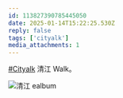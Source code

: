 ```yaml
---
id: 113827390785445050
date: 2025-01-14T15:22:25.530Z
reply: false
tags: ['cityalk']
media_attachments: 1
---
```


[#Cityalk](https://e5n.cc/tags/Cityalk) 清江 Walk。

![清江
ealbum](https://files.e5n.cc/media_attachments/files/113/827/390/468/401/550/original/7c5fd27b8cdd7f26.jpg)
